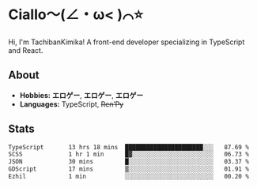 # Ciallo～(∠・ω< )⌒⭐️

Hi, I'm TachibanKimika! A front-end developer specializing in TypeScript and React.

## About
- **Hobbies:** **エロゲー**, **エロゲー**, **エロゲー**
- **Languages:** TypeScript, ~~Ren’Py~~

## Stats
<!--START_SECTION:waka-->

```txt
TypeScript       13 hrs 18 mins  ██████████████████████░░░   87.69 %
SCSS             1 hr 1 min      █▓░░░░░░░░░░░░░░░░░░░░░░░   06.73 %
JSON             30 mins         █░░░░░░░░░░░░░░░░░░░░░░░░   03.37 %
GDScript         17 mins         ▒░░░░░░░░░░░░░░░░░░░░░░░░   01.91 %
Ezhil            1 min           ░░░░░░░░░░░░░░░░░░░░░░░░░   00.20 %
```

<!--END_SECTION:waka-->

<!-- ![Metrics](https://metrics.lecoq.io/TachibanaKimika?template=classic&base.activity=0&base.community=0&base.repositories=0&languages=1&isocalendar=1&isocalendar.duration=half-year&languages.limit=8&languages.sections=most-used&languages.colors=github&languages.threshold=0%25&languages.indepth=false&languages.recent.load=300&languages.recent.days=14&config.timezone=Asia%2FShanghai)
 -->
